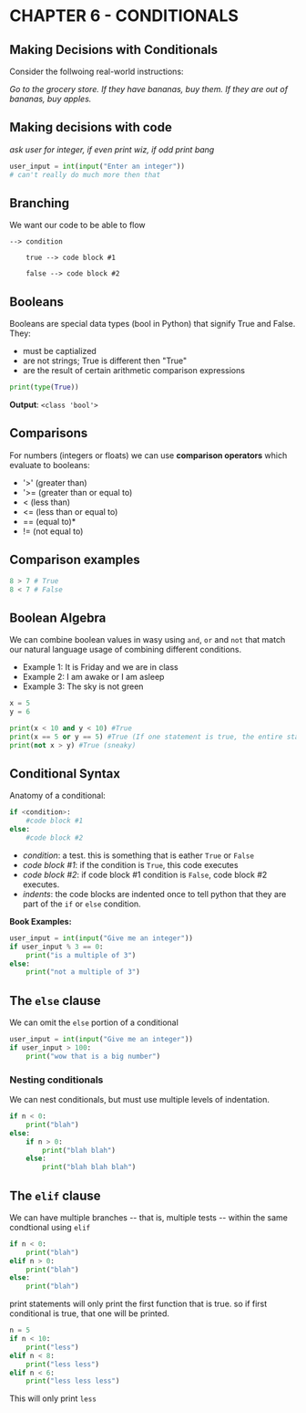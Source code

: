 # CHAPTER 6 - CONDITIONALS

## Making Decisions with Conditionals

Consider the follwoing real-world instructions:

*Go to the grocery store. If they have bananas, buy them. If they are out of bananas, buy apples.*

## Making decisions with code
*ask user for integer, if even print wiz, if odd print bang*
```python
user_input = int(input("Enter an integer"))
# can't really do much more then that
```

## Branching
We want our code to be able to flow 
```
--> condition

    true --> code block #1

    false --> code block #2
```

## Booleans
Booleans are special data types (bool in Python) that signify True and False.
They:
* must be captialized
* are not strings; True is different then "True"
* are the result of certain arithmetic comparison expressions
``` python
print(type(True))
```
**Output**: `<class 'bool'>`

## Comparisons
For numbers (integers or floats) we can use **comparison operators** which evaluate to booleans:
-  '>' (greater than)
-  '>= (greater than or equal to)
-  < (less than)
-  <= (less than or equal to)
-  ==  (equal to)*
-  != (not equal to) 

## Comparison examples

``` python
8 > 7 # True
8 < 7 # False
```

## Boolean Algebra
We can combine boolean values in wasy using `and`, `or` and `not` that match our natural language usage of combining different conditions.

* Example 1:
It is Friday and we are in class
* Example 2:
I am awake or I am asleep
* Example 3: The sky is not green

``` python
x = 5
y = 6

print(x < 10 and y < 10) #True
print(x == 5 or y == 5) #True (If one statement is true, the entire statement is true)
print(not x > y) #True (sneaky)
```

## Conditional Syntax
Anatomy of a conditional:

``` python
if <condition>:
    #code block #1
else:
    #code block #2
```
* *condition*: a test. this is something that is eather `True` or `False`
* *code block #1*: if the condition is `True`, this code executes
* *code block #2*: if code block #1 condition is `False`, code block #2 executes.
* *indents*: the code blocks are indented once to tell python that they are part of the `if` or `else` condition.

**Book Examples:**
```python
user_input = int(input("Give me an integer"))
if user_input % 3 == 0:
    print("is a multiple of 3")
else:
    print("not a multiple of 3")
```
## The `else` clause
We can omit the `else` portion of a conditional
```python
user_input = int(input("Give me an integer"))
if user_input > 100:
    print("wow that is a big number")
```
### Nesting conditionals
We can nest conditionals, but must use multiple levels of indentation.
```python
if n < 0:
    print("blah")
else:
    if n > 0:
        print("blah blah")
    else:
        print("blah blah blah")
```

## The `elif` clause
We can have multiple branches -- that is, multiple tests -- within the same condtional using `elif`
```python
if n < 0:
    print("blah")
elif n > 0:
    print("blah")
else:
    print("blah")        
```

print statements will only print the first function that is true. so if first conditional is true, that one will be printed.

```python
n = 5
if n < 10:
    print("less")
elif n < 8:
    print("less less")
elif n < 6:
    print("less less less")
```
This will only print `less`

